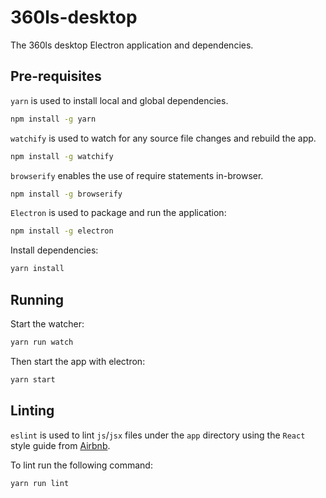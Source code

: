 # 360ls-desktop

The 360ls desktop Electron application and dependencies.

## Pre-requisites
`yarn` is used to install local and global dependencies.
```bash
npm install -g yarn
```

`watchify` is used to watch for any source file changes
and rebuild the app. 

```bash
npm install -g watchify
```

`browserify` enables the use of require statements in-browser.

```bash
npm install -g browserify
```

`Electron` is used to package and run the application:

```bash
npm install -g electron
```

Install dependencies:

```bash
yarn install
```

## Running

Start the watcher:

```bash
yarn run watch
```

Then start the app with electron:

```bash
yarn start
```

## Linting

`eslint` is used to lint `js`/`jsx` files under the
`app` directory using the `React` style guide from
[Airbnb](https://github.com/airbnb/javascript/blob/master/react/README.md).

To lint run the following command:

```bash
yarn run lint
```

